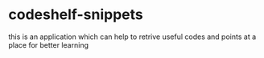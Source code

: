 # codeshelf-snippets
this is an application which can help to retrive useful codes and points at a place for better learning
